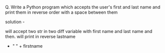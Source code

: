 Q. Write a Python program which accepts the user's first and last name and print them in reverse order with a space 
between them

solution -


will accept two str in two diff variable with first name and last name and then. will print in reverse lastname 
+ " " + firstname 


